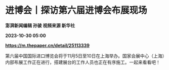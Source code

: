 # 进博会丨探访第六届进博会布展现场
**澎湃新闻编辑 孙骏 视频来源 新华社**

**2023-10-30 05:00**

**https://m.thepaper.cn/detail/25113339**

第六届中国国际进口博览会将于11月5日至10日在上海举办。国家会展中心（上海）内部布展工作正在进行，搭建展台的工作人员也正在有序施工。一起来看看吧！